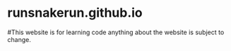 # runsnakerun.github.io

#This website is for learning code anything about the website is subject to change.
